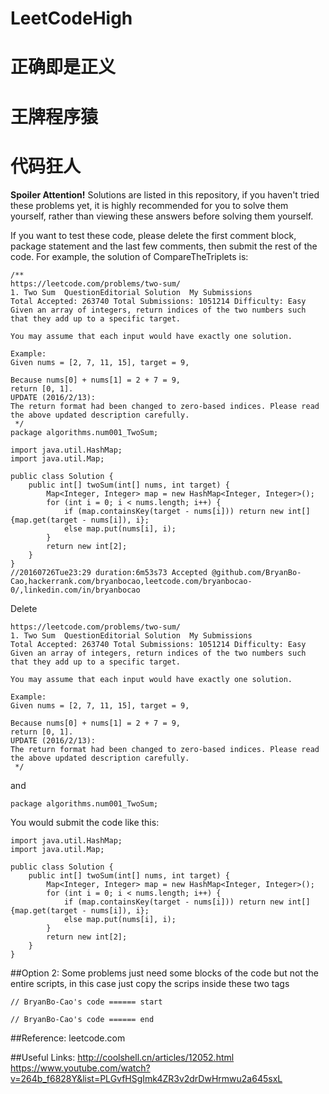 # LeetCodeHigh
# 正确即是正义
# 王牌程序猿
# 代码狂人

**Spoiler Attention!**
Solutions are listed in this repository, if you haven't tried these problems yet, it is highly recommended for you to solve them yourself, rather than viewing these answers before solving them yourself.

If you want to test these code, please delete the first comment block, package statement and the last few comments, then submit the rest of the code.
For example, the solution of CompareTheTriplets is:
```
/**
https://leetcode.com/problems/two-sum/
1. Two Sum  QuestionEditorial Solution  My Submissions
Total Accepted: 263740 Total Submissions: 1051214 Difficulty: Easy
Given an array of integers, return indices of the two numbers such that they add up to a specific target.

You may assume that each input would have exactly one solution.

Example:
Given nums = [2, 7, 11, 15], target = 9,

Because nums[0] + nums[1] = 2 + 7 = 9,
return [0, 1].
UPDATE (2016/2/13):
The return format had been changed to zero-based indices. Please read the above updated description carefully.
 */
package algorithms.num001_TwoSum;

import java.util.HashMap;
import java.util.Map;

public class Solution {
	public int[] twoSum(int[] nums, int target) {
		Map<Integer, Integer> map = new HashMap<Integer, Integer>();
		for (int i = 0; i < nums.length; i++) {
			if (map.containsKey(target - nums[i])) return new int[]{map.get(target - nums[i]), i};
			else map.put(nums[i], i);
		}
		return new int[2];
	}
}
//20160726Tue23:29 duration:6m53s73 Accepted @github.com/BryanBo-Cao,hackerrank.com/bryanbocao,leetcode.com/bryanbocao-0/,linkedin.com/in/bryanbocao 
```
Delete 
```
https://leetcode.com/problems/two-sum/
1. Two Sum  QuestionEditorial Solution  My Submissions
Total Accepted: 263740 Total Submissions: 1051214 Difficulty: Easy
Given an array of integers, return indices of the two numbers such that they add up to a specific target.

You may assume that each input would have exactly one solution.

Example:
Given nums = [2, 7, 11, 15], target = 9,

Because nums[0] + nums[1] = 2 + 7 = 9,
return [0, 1].
UPDATE (2016/2/13):
The return format had been changed to zero-based indices. Please read the above updated description carefully.
 */
```
and
```
package algorithms.num001_TwoSum;
```
You would submit the code like this:
```
import java.util.HashMap;
import java.util.Map;

public class Solution {
	public int[] twoSum(int[] nums, int target) {
		Map<Integer, Integer> map = new HashMap<Integer, Integer>();
		for (int i = 0; i < nums.length; i++) {
			if (map.containsKey(target - nums[i])) return new int[]{map.get(target - nums[i]), i};
			else map.put(nums[i], i);
		}
		return new int[2];
	}
}
```

##Option 2:
Some problems just need some blocks of the code but not the entire scripts, in this case just copy the scrips inside these two tags
```
// BryanBo-Cao's code ====== start 

// BryanBo-Cao's code ====== end
```

##Reference:
leetcode.com

##Useful Links:
http://coolshell.cn/articles/12052.html
https://www.youtube.com/watch?v=264b_f6828Y&list=PLGvfHSgImk4ZR3v2drDwHrmwu2a645sxL

